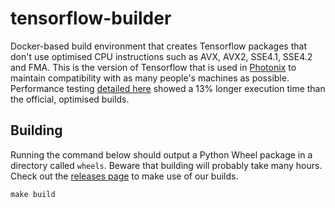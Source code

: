 # tensorflow-builder

Docker-based build environment that creates Tensorflow packages that don't use optimised CPU instructions such as AVX, AVX2, SSE4.1, SSE4.2 and FMA. This is the version of Tensorflow that is used in [Photonix](https://github.com/damianmoore/photonix) to maintain compatibility with as many people's machines as possible. Performance testing [detailed here](https://github.com/damianmoore/photonix/issues/48#issuecomment-455368921) showed a 13% longer execution time than the official, optimised builds.


## Building

Running the command below should output a Python Wheel package in a directory called `wheels`. Beware that building will probably take many hours. Check out the [releases page](https://github.com/damianmoore/tensorflow-builder/releases) to make use of our builds.

```
make build
```
